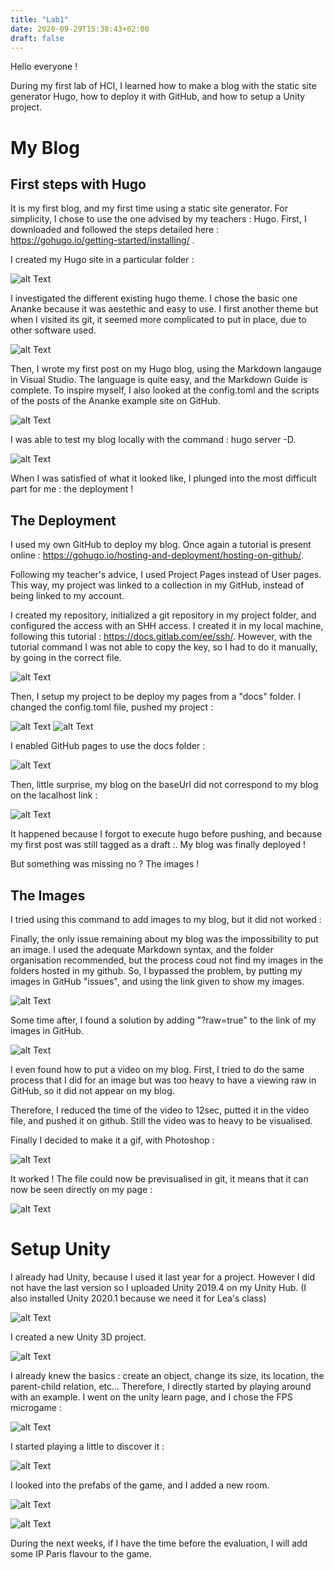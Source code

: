 ```yaml
---
title: "Lab1"
date: 2020-09-29T15:38:43+02:00
draft: false
---
```


Hello everyone !

During my first lab of HCI, I learned how to make a blog with the static site generator Hugo, how to deploy it with GitHub, and how to setup a Unity project. 

# My Blog 

## First steps with Hugo

It is my first blog, and my first time using a static site generator. 
For simplicity, I chose to use the one advised by my teachers : Hugo. 
First, I downloaded and followed the steps detailed here : https://gohugo.io/getting-started/installing/ .

I created my Hugo site in a particular folder :

![alt Text](https://user-images.githubusercontent.com/71452847/94617856-91475880-02aa-11eb-9285-4a46f4db9500.png "Creation of the site")

I investigated the different existing hugo theme. I chose the basic one Ananke because it was aestethic and easy to use. I first another theme but when I visited its git, it seemed more complicated to put in place, due to other software used.

![alt Text](https://user-images.githubusercontent.com/71452847/94617863-93a9b280-02aa-11eb-9311-f9c935f1fd7d.png "Ananke theme")

Then, I wrote my first post on my Hugo blog, using the Markdown langauge in Visual Studio. 
The language is quite easy, and the Markdown Guide is complete. 
To inspire myself, I also looked at the config.toml and the scripts of the posts of the Ananke example site on GitHub.

![alt Text](https://user-images.githubusercontent.com/71452847/95682644-b01ce780-0be6-11eb-9dfd-7cd1ed071046.png "Config.toml")

I was able to test my blog locally with the command : hugo server -D.

![alt Text](https://user-images.githubusercontent.com/71452847/95682659-ca56c580-0be6-11eb-987e-853bc8b2ab5d.png "Blog first draft")

When I was satisfied of what it looked like, I plunged into the most difficult part for me : the deployment ! 


## The Deployment

I used my own GitHub to deploy my blog. Once again a tutorial is present online : https://gohugo.io/hosting-and-deployment/hosting-on-github/.

Following my teacher's advice, I used Project Pages instead of User pages. This way, my project was linked to a collection in my GitHub, instead of being linked to my account.


I created my repository, initialized a git repository in my project folder, and configured the access with an SHH access. 
I created it in my local machine, following this tutorial : https://docs.gitlab.com/ee/ssh/.
However, with the tutorial command I was not able to copy the key, so I had to do it manually, by going in the correct file. 

![alt Text](https://user-images.githubusercontent.com/71452847/94617959-ba67e900-02aa-11eb-9447-54141d762552.png "Remote git repository")

Then, I setup my project to be deploy my pages from a "docs" folder. 
I changed the config.toml file, pushed my project :

![alt Text](https://user-images.githubusercontent.com/71452847/94617963-bc31ac80-02aa-11eb-8edc-b7d203abfe52.png "Commit")
![alt Text](https://user-images.githubusercontent.com/71452847/94617973-bf2c9d00-02aa-11eb-96d2-d5a50e236255.png "Push")

I enabled GitHub pages to use the docs folder :

![alt Text](https://user-images.githubusercontent.com/71452847/94617978-c0f66080-02aa-11eb-847c-ee6808abe634.png "Docs")

Then, little surprise, my blog on the baseUrl did not correspond to my blog on the lacalhost link :

![alt Text](https://user-images.githubusercontent.com/71452847/94617984-c2278d80-02aa-11eb-843a-74e0c798bf03.png "Execute")

It happened because I forgot to execute hugo before pushing, and because my first post was still tagged as a draft :.
My blog was finally deployed !


But something was missing no ? The images !

## The Images

I tried using this command to add images to my blog, but it did not worked : 

Finally, the only issue remaining about my blog was the impossibility to put an image.
I used the adequate Markdown syntax, and the folder organisation recommended, but the process coud not find my images in the folders hosted in my github.
So, I bypassed the problem, by putting my images in GitHub "issues", and using the link given to show my images.

![alt Text](https://user-images.githubusercontent.com/71452847/95682714-1144bb00-0be7-11eb-8df7-04f18e574e98.png "Issues")

Some time after, I found a solution by adding "?raw=true" to the link of my images in GitHub. 

![alt Text](https://user-images.githubusercontent.com/71452847/95682585-397fea00-0be6-11eb-8d67-1feb51b35d00.png "Images")

I even found how to put a video on my blog. 
First, I tried to do the same process that I did for an image but was too heavy to have a viewing raw in GitHub, so it did not appear on my blog.

Therefore, I reduced the time of the video to 12sec, putted it in the video file, and pushed it on github. Still the video was to heavy to be visualised. 

Finally I decided to make it a gif, with Photoshop :

![alt Text](https://user-images.githubusercontent.com/71452847/95682577-31c04580-0be6-11eb-9e98-034b5e756476.png "Photoshop")

It worked ! The file could now be previsualised in git, it means that it can now be seen directly on my page :

![alt Text]( "Video")



# Setup Unity

I already had Unity, because I used it last year for a project. However I did not have the last version so I uploaded Unity 2019.4 on my Unity Hub. (I also installed Unity 2020.1 because we need it for Lea's class)

![alt Text](https://user-images.githubusercontent.com/71452847/95072832-1d72d900-070c-11eb-8b71-978f17171248.JPG "Installing the new versions")

I created a new Unity 3D project.

![alt Text](https://user-images.githubusercontent.com/71452847/95072753-fa482980-070b-11eb-9dee-05c37cc2484c.JPG "New 3D Project")

I already knew the basics : create an object, change its size, its location, the parent-child relation, etc... Therefore, I directly started by playing around with an example.
I went on the unity learn page, and I chose the FPS microgame :

![alt Text](https://user-images.githubusercontent.com/71452847/95072755-fae0c000-070b-11eb-95f2-53562e6afca3.JPG "FPS Microgame")

I started playing a little to discover it :

![alt Text](https://user-images.githubusercontent.com/71452847/95072758-fb795680-070b-11eb-8dad-ff97d06654a8.png "Playy")

I looked into the prefabs of the game, and I added a new room.

![alt Text](https://user-images.githubusercontent.com/71452847/95072759-fb795680-070b-11eb-8d19-216f305b1d84.png "Prefabs")

![alt Text](https://user-images.githubusercontent.com/71452847/95072750-f9af9300-070b-11eb-9782-ad07664fffb8.png "Room")

During the next weeks, if I have the time before the evaluation, I will add some IP Paris flavour to the game.